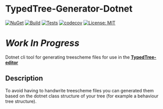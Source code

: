 ﻿# TypedTree-Generator-Dotnet

[![NuGet](https://img.shields.io/nuget/v/TypedTree.Generator.svg)](https://www.nuget.org/packages/TypedTree.Generator/)
[![Build](https://img.shields.io/azure-devops/build/bastian-blokland/TypedTree/4/master.svg)](https://dev.azure.com/bastian-blokland/TypedTree/_build/latest?definitionId=4&branchName=master)
[![Tests](https://img.shields.io/azure-devops/tests/bastian-blokland/TypedTree/4/master.svg)](https://dev.azure.com/bastian-blokland/TypedTree/_build/latest?definitionId=4&branchName=master)
[![codecov](https://codecov.io/gh/BastianBlokland/typedtree-generator-dotnet/branch/master/graph/badge.svg)](https://codecov.io/gh/BastianBlokland/typedtree-generator-dotnet)
[![License: MIT](https://img.shields.io/badge/License-MIT-blue.svg)](LICENSE)

# *Work In Progress*

Dotnet cli tool for generating treescheme files for use in the  [**TypedTree-editor**](https://github.com/bastianblokland/typedtree-editor)

## Description
To avoid having to handwrite treescheme files you can generated them based on the dotnet class
structure of your tree (for example a behaviour tree structure).
